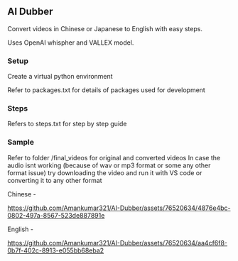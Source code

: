 ## AI Dubber

Convert videos in Chinese or Japanese to English with easy steps.

Uses OpenAI whispher and VALLEX model.

### Setup

Create a virtual python environment

Refer to packages.txt for details of packages used for development

### Steps

Refers to steps.txt for step by step guide

### Sample

Refer to folder /final_videos for original and converted videos
In case the audio isnt working (because of wav or mp3 format or some any other format issue)
try downloading the video and run it with VS code or converting it to any other format

Chinese -


https://github.com/Amankumar321/AI-Dubber/assets/76520634/4876e4bc-0802-497a-8567-523de887891e




English -


https://github.com/Amankumar321/AI-Dubber/assets/76520634/aa4cf6f8-0b7f-402c-8913-e055bb68eba2
